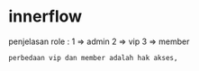 # innerflow

penjelasan role :
1 => admin
2 => vip
3 => member

    perbedaan vip dan member adalah hak akses,
